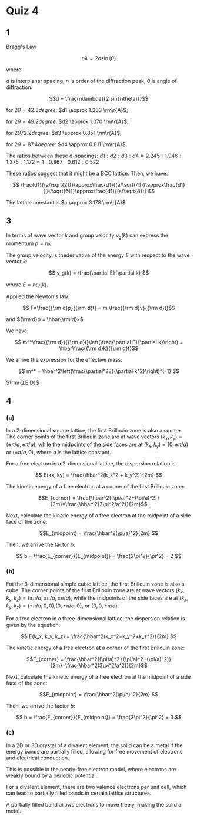 # Quiz 4

## 1

Bragg's Law

$$n \lambda = 2 d \sin (\theta)$$

where:

$d$ is interplanar spacing, $n$ is order of the diffraction peak, $\theta$ is angle of diffraction.

$$d = \frac{n\lambda}{2 sin{(\theta)}}$$

for $2\theta=42.3 degree$: $d1 \approx 1.203 \rm\r{A}$;

for $2\theta=49.2 degree$: $d2 \approx 1.070 \rm\r{A}$;

for $2\theta 72.2 degree$: $d3 \approx 0.851 \rm\r{A}$;

for $2\theta=87.4 degree$: $d4 \approx 0.811 \rm\r{A}$.

The ratios between these d-spacings: $d1:d2:d3:d4 \approx 2.245:1.946:1.375:1.172 \approx 1:0.867:0.612:0.522$

These ratios suggest that it might be a BCC lattice. Then, we have:

$$ \frac{d1}{(a/\sqrt{2})}\approx\frac{d1}{(a/\sqrt{4})}\approx\frac{d1}{(a/\sqrt{6})}\approx\frac{d1}{(a/\sqrt{8})} $$

The lattice constant is $a \approx 3.178 \rm\r{A}$

## 3

In terms of wave vector $k$ and group velocity $v_g(k)$ can express the momentum $p=\hbar k$

The group velocity is thederivative of the energy $E$ with respect to the wave vector $k$:

$$ v_g(k) = \frac{\partial E}{\partial k} $$

where $E=\hbar\omega(k)$.

Applied the Newton's law:

$$ F=\frac{{\rm d}p}{{\rm d}t} = m \frac{{\rm d}v}{{\rm d}t}$$

and ${\rm d}p = \hbar{\rm d}k$

We have:

$$ m^*\frac{{\rm d}}{{\rm d}t}\left(\frac{\partial E}{\partial k}\right) = \hbar\frac{{\rm d}k}{{\rm d}t}$$

We arrive the expression for the effective mass:

$$ m^* = \hbar^2\left(\frac{\partial^2E}{\partial k^2}\right)^{-1} $$

$\rm{Q.E.D}$

## 4

### (a)

In a 2-dimensional square lattice, the first Brillouin zone is also a square. The corner points of the first Brillouin zone are at wave vectors $(k_x, k_y) = (\pm\pi/a, \pm\pi/a)$, while the midpoints of the side faces are at $(k_x, k_y) = (0, \pm\pi/a)$ or $(\pm\pi/a, 0)$, where $a$ is the lattice constant.

For a free electron in a 2-dimensional lattice, the dispersion relation is

$$ E(kx, ky) = \frac{\hbar^2(k_x^2 + k_y^2)}{2m} $$

The kinetic energy of a free electron at a corner of the first Brillouin zone:

$$E_{corner} = \frac{\hbar^2((\pi/a)^2+(\pi/a)^2)}{2m}=\frac{\hbar^2(2\pi^2/a^2)}{2m}$$

Next, calculate the kinetic energy of a free electron at the midpoint of a side face of the zone:

$$E_{midpoint} = \frac{\hbar^2(\pi/a)^2}{2m} $$

Then, we arrive the factor $b$:

$$ b = \frac{E_{corner}}{E_{midpoint}} = \frac{2\pi^2}{\pi^2} = 2 $$

### (b)

Fot the 3-dimensional simple cubic lattice, the first Brillouin zone is also a cube. The corner points of the first Brillouin zone are at wave vectors $(k_x, k_y, k_z) = (\pm\pi/a, \pm\pi/a, \pm\pi/a)$, while the midpoints of the side faces are at $(k_x,k_y,k_z)=(\pm\pi/a,0,0)$,$(0,\pm\pi/a,0)$, or $(0,0,\pm\pi/a)$.

For a free electron in a three-dimensional lattice, the dispersion relation is given by the equation:

$$ E(k_x, k_y, k_z) = \frac{\hbar^2(k_x^2+k_y^2+k_z^2)}{2m} $$

The kinetic energy of a free electron at a corner of the first Brillouin zone:

$$E_{corner} = \frac{\hbar^2((\pi/a)^2+(\pi/a)^2+(\pi/a)^2)}{2m}=\frac{\hbar^2(3\pi^2/a^2)}{2m}$$

Next, calculate the kinetic energy of a free electron at the midpoint of a side face of the zone:

$$E_{midpoint} = \frac{\hbar^2(\pi/a)^2}{2m} $$

Then, we arrive the factor $b$:

$$ b = \frac{E_{corner}}{E_{midpoint}} = \frac{3\pi^2}{\pi^2} = 3 $$

### (c)

In a 2D or 3D crystal of a divalent element, the solid can be a metal if the energy bands are partially filled, allowing for free movement of electrons and electrical conduction.

This is possible in the nearly-free electron model, where electrons are weakly bound by a periodic potential.

For a divalent element, there are two valence electrons per unit cell, which can lead to partially filled bands in certain lattice structures.

A partially filled band allows electrons to move freely, making the solid a metal.
